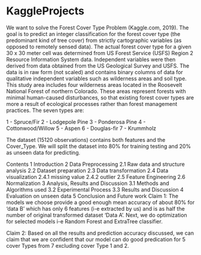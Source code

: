 # KaggleProjects

We want to solve the Forest Cover Type Problem (Kaggle.com, 2019). The goal is to predict an integer classification for the forest cover type (the predominant kind of tree cover) from strictly cartographic variables (as opposed to remotely sensed data). The actual forest cover type for a given 30 x 30 meter cell was determined from US Forest Service (USFS) Region 2 Resource Information System data. Independent variables were then derived from data obtained from the US Geological Survey and USFS. The data is in raw form (not scaled) and contains binary columns of data for qualitative independent variables such as wilderness areas and soil type. This study area includes four wilderness areas located in the Roosevelt National Forest of northern Colorado. These areas represent forests with minimal human-caused disturbances, so that existing forest cover types are more a result of ecological processes rather than forest management practices. The seven types are:

1 - Spruce/Fir
2 - Lodgepole Pine
3 - Ponderosa Pine
4 - Cottonwood/Willow
5 - Aspen
6 - Douglas-fir
7 - Krummholz

The dataset (15120 observations) contains both features and the Cover_Type. We will split the dataset into 80% for training testing and 20% as unseen data for predicting.

Contents
1 Introduction
2 Data Preprocessing
2.1 Raw data and structure analysis 
2.2 Dataset preparation
2.3 Data transformation 
2.4 Data visualization
    2.4.1 missing value
    2.4.2 outlier
2.5 Feature Engineering
2.6 Normalization
3 Analysis, Results and Discussion
3.1 Methods and Algorithms used
3.2 Experimental Process
3.3 Results and Discussion
4 Evaluation on unseen data
5 Conclusion and Future work
Claim 1: The models we choose provide a good enough mean accuracy of about 80% for ‘data B’ which has only 6 features (i-e extracted by us) and is as half the number of original transformed dataset ‘Data A’. Next, we do optimization for selected models i-e Random Forest and ExtraTree classifier.

Claim 2: Based on all the results and prediction accuracy discussed, we can claim that we are confident that our model can do good predication for 5 cover Types from 7 excluding cover Type 1 and 2.

